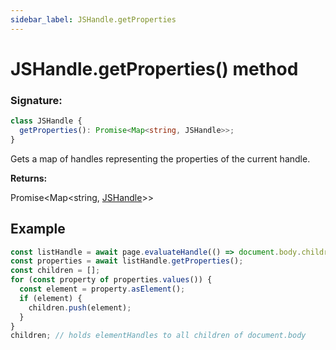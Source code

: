 ```yaml
---
sidebar_label: JSHandle.getProperties
---
```


# JSHandle.getProperties() method

### Signature:

```typescript
class JSHandle {
  getProperties(): Promise<Map<string, JSHandle>>;
}
```

Gets a map of handles representing the properties of the current handle.

**Returns:**

Promise&lt;Map&lt;string, [JSHandle](./puppeteer.jshandle.md)&gt;&gt;

## Example

```ts
const listHandle = await page.evaluateHandle(() => document.body.children);
const properties = await listHandle.getProperties();
const children = [];
for (const property of properties.values()) {
  const element = property.asElement();
  if (element) {
    children.push(element);
  }
}
children; // holds elementHandles to all children of document.body
```
